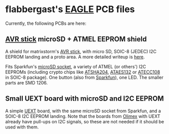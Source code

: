 # flabbergast's [EAGLE](http://www.cadsoftusa.com/eagle-pcb-design-software/?language=en) PCB files

Currently, the following PCBs are here:

## [AVR stick] microSD + ATMEL EEPROM shield

A shield for matrixstorm's [AVR stick], with micro SD, SOIC-8 (JEDEC)
I2C EEPROM landing and a proto area.
A more detailed writeup is
[here](http://174763.calepin.co/uSD-shield-1.html).

Fits Sparkfun's [microSD socket](https://www.sparkfun.com/products/127),
a variety of ATMEL (or others') I2C EEPROMs (including crypto chips like
[ATSHA204], [ATAES132] or [ATECC108] in SOIC-8 package). One button
(also from [Sparkfun](https://www.sparkfun.com/products/8720)), one LED.
The smaller parts are SMD 1206.

## Small UEXT board with microSD and I2C EEPROM

A simple [UEXT] board, with the same microSD socket from Sparkfun, and a
SOIC-8 I2C EEPROM landing. Note that the boards from [Olimex] with UEXT
already have pull-ups on I2C signals, so these are not needed if it
should be used with them.




[AVR stick]: http://matrixstorm.com/avr/avrstick/
[ATSHA204]: http://www.atmel.com/devices/atsha204.aspx
[ATAES132]: http://www.atmel.com/devices/ataes132.aspx
[ATECC108]: http://www.atmel.com/devices/atecc108.aspx
[Olimex]: https://www.olimex.com/
[UEXT]: https://www.olimex.com/Products/Modules/
